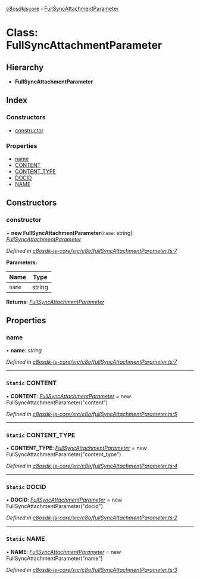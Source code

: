 [c8osdkjscore](../README.md) › [FullSyncAttachmentParameter](fullsyncattachmentparameter.md)

# Class: FullSyncAttachmentParameter

## Hierarchy

* **FullSyncAttachmentParameter**

## Index

### Constructors

* [constructor](fullsyncattachmentparameter.md#constructor)

### Properties

* [name](fullsyncattachmentparameter.md#name)
* [CONTENT](fullsyncattachmentparameter.md#static-content)
* [CONTENT_TYPE](fullsyncattachmentparameter.md#static-content_type)
* [DOCID](fullsyncattachmentparameter.md#static-docid)
* [NAME](fullsyncattachmentparameter.md#static-name)

## Constructors

###  constructor

\+ **new FullSyncAttachmentParameter**(`name`: string): *[FullSyncAttachmentParameter](fullsyncattachmentparameter.md)*

*Defined in [c8osdk-js-core/src/c8o/fullSyncAttachmentParameter.ts:7](https://github.com/convertigo/c8osdk-angular/blob/acd0992/src/c8o/fullSyncAttachmentParameter.ts#L7)*

**Parameters:**

Name | Type |
------ | ------ |
`name` | string |

**Returns:** *[FullSyncAttachmentParameter](fullsyncattachmentparameter.md)*

## Properties

###  name

• **name**: *string*

*Defined in [c8osdk-js-core/src/c8o/fullSyncAttachmentParameter.ts:7](https://github.com/convertigo/c8osdk-angular/blob/acd0992/src/c8o/fullSyncAttachmentParameter.ts#L7)*

___

### `Static` CONTENT

▪ **CONTENT**: *[FullSyncAttachmentParameter](fullsyncattachmentparameter.md)* =  new FullSyncAttachmentParameter("content")

*Defined in [c8osdk-js-core/src/c8o/fullSyncAttachmentParameter.ts:5](https://github.com/convertigo/c8osdk-angular/blob/acd0992/src/c8o/fullSyncAttachmentParameter.ts#L5)*

___

### `Static` CONTENT_TYPE

▪ **CONTENT_TYPE**: *[FullSyncAttachmentParameter](fullsyncattachmentparameter.md)* =  new FullSyncAttachmentParameter("content_type")

*Defined in [c8osdk-js-core/src/c8o/fullSyncAttachmentParameter.ts:4](https://github.com/convertigo/c8osdk-angular/blob/acd0992/src/c8o/fullSyncAttachmentParameter.ts#L4)*

___

### `Static` DOCID

▪ **DOCID**: *[FullSyncAttachmentParameter](fullsyncattachmentparameter.md)* =  new FullSyncAttachmentParameter("docid")

*Defined in [c8osdk-js-core/src/c8o/fullSyncAttachmentParameter.ts:2](https://github.com/convertigo/c8osdk-angular/blob/acd0992/src/c8o/fullSyncAttachmentParameter.ts#L2)*

___

### `Static` NAME

▪ **NAME**: *[FullSyncAttachmentParameter](fullsyncattachmentparameter.md)* =  new FullSyncAttachmentParameter("name")

*Defined in [c8osdk-js-core/src/c8o/fullSyncAttachmentParameter.ts:3](https://github.com/convertigo/c8osdk-angular/blob/acd0992/src/c8o/fullSyncAttachmentParameter.ts#L3)*
